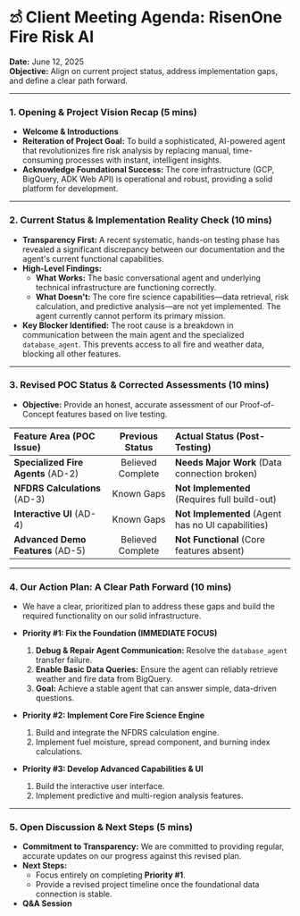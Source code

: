 # න්‍ Client Meeting Agenda: RisenOne Fire Risk AI

**Date:** June 12, 2025  
**Objective:** Align on current project status, address implementation gaps, and define a clear path forward.

---

### **1. Opening & Project Vision Recap (5 mins)**

*   **Welcome & Introductions**
*   **Reiteration of Project Goal:** To build a sophisticated, AI-powered agent that revolutionizes fire risk analysis by replacing manual, time-consuming processes with instant, intelligent insights.
*   **Acknowledge Foundational Success:** The core infrastructure (GCP, BigQuery, ADK Web API) is operational and robust, providing a solid platform for development.

---

### **2. Current Status & Implementation Reality Check (10 mins)**

*   **Transparency First:** A recent systematic, hands-on testing phase has revealed a significant discrepancy between our documentation and the agent's current functional capabilities.
*   **High-Level Findings:**
    *   **What Works:** The basic conversational agent and underlying technical infrastructure are functioning correctly.
    *   **What Doesn't:** The core fire science capabilities—data retrieval, risk calculation, and predictive analysis—are not yet implemented. The agent currently cannot perform its primary mission.
*   **Key Blocker Identified:** The root cause is a breakdown in communication between the main agent and the specialized `database_agent`. This prevents access to all fire and weather data, blocking all other features.

---

### **3. Revised POC Status & Corrected Assessments (10 mins)**

*   **Objective:** Provide an honest, accurate assessment of our Proof-of-Concept features based on live testing.

| Feature Area (POC Issue) | Previous Status | **Actual Status (Post-Testing)** |
| :--- | :---: | :--- |
| **Specialized Fire Agents** (AD-2) | Believed Complete | **Needs Major Work** (Data connection broken) |
| **NFDRS Calculations** (AD-3) | Known Gaps | **Not Implemented** (Requires full build-out) |
| **Interactive UI** (AD-4) | Known Gaps | **Not Implemented** (Agent has no UI capabilities) |
| **Advanced Demo Features** (AD-5) | Believed Complete | **Not Functional** (Core features absent) |

---

### **4. Our Action Plan: A Clear Path Forward (10 mins)**

*   We have a clear, prioritized plan to address these gaps and build the required functionality on our solid infrastructure.

*   **Priority #1: Fix the Foundation (IMMEDIATE FOCUS)**
    1.  **Debug & Repair Agent Communication:** Resolve the `database_agent` transfer failure.
    2.  **Enable Basic Data Queries:** Ensure the agent can reliably retrieve weather and fire data from BigQuery.
    3.  **Goal:** Achieve a stable agent that can answer simple, data-driven questions.

*   **Priority #2: Implement Core Fire Science Engine**
    1.  Build and integrate the NFDRS calculation engine.
    2.  Implement fuel moisture, spread component, and burning index calculations.

*   **Priority #3: Develop Advanced Capabilities & UI**
    1.  Build the interactive user interface.
    2.  Implement predictive and multi-region analysis features.

---

### **5. Open Discussion & Next Steps (5 mins)**

*   **Commitment to Transparency:** We are committed to providing regular, accurate updates on our progress against this revised plan.
*   **Next Steps:**
    *   Focus entirely on completing **Priority #1**.
    *   Provide a revised project timeline once the foundational data connection is stable.
*   **Q&A Session** 
